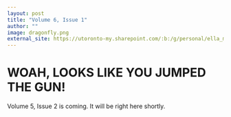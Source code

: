 ```yaml
---
layout: post
title: "Volume 6, Issue 1"
author: ""
image: dragonfly.png
external_site: https://utoronto-my.sharepoint.com/:b:/g/personal/ella_martin_utoronto_ca/EbNhr03i_KNCoohVnZy3__YBHX-Y-omARMQAi8FFquV3iw?e=zn9RpX 
---
```


# WOAH, LOOKS LIKE YOU JUMPED THE GUN!

Volume 5, Issue 2 is coming. It will be right here shortly.
